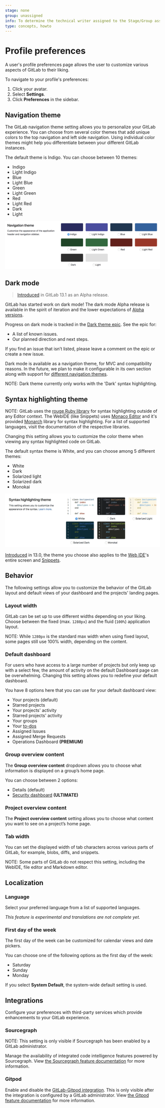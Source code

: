 ```yaml
---
stage: none
group: unassigned
info: To determine the technical writer assigned to the Stage/Group associated with this page, see https://about.gitlab.com/handbook/engineering/ux/technical-writing/#assignments
type: concepts, howto
---
```


# Profile preferences

A user's profile preferences page allows the user to customize various aspects
of GitLab to their liking.

To navigate to your profile's preferences:

1. Click your avatar.
1. Select **Settings**.
1. Click **Preferences** in the sidebar.

## Navigation theme

The GitLab navigation theme setting allows you to personalize your GitLab experience.
You can choose from several color themes that add unique colors to the top navigation
and left side navigation.
Using individual color themes might help you differentiate between your different
GitLab instances.

The default theme is Indigo. You can choose between 10 themes:

- Indigo
- Light Indigo
- Blue
- Light Blue
- Green
- Light Green
- Red
- Light Red
- Dark
- Light

![Profile preferences navigation themes](img/profil-preferences-navigation-theme.png)

## Dark mode

> [Introduced](https://gitlab.com/gitlab-org/gitlab/-/merge_requests/28252) in GitLab 13.1 as an Alpha release.

GitLab has started work on dark mode! The dark mode Alpha release is available in the
spirit of iteration and the lower expectations of
[Alpha versions](https://about.gitlab.com/handbook/product/gitlab-the-product/#alpha).

Progress on dark mode is tracked in the [Dark theme epic](https://gitlab.com/groups/gitlab-org/-/epics/2902). See the epic for:

- A list of known issues.
- Our planned direction and next steps.

If you find an issue that isn’t listed, please leave a comment on the epic or create a
new issue.

Dark mode is available as a navigation theme, for MVC and compatibility reasons. In
the future, we plan to make it configurable in its own section along with support for
[different navigation themes](https://gitlab.com/gitlab-org/gitlab/-/issues/219512).

NOTE:
Dark theme currently only works with the 'Dark' syntax highlighting.

## Syntax highlighting theme

NOTE:
GitLab uses the [rouge Ruby library](http://rouge.jneen.net/ "Rouge website")
for syntax highlighting outside of any Editor context. The WebIDE (like Snippets)
uses [Monaco Editor](https://microsoft.github.io/monaco-editor/) and it's provided [Monarch](https://microsoft.github.io/monaco-editor/monarch.html) library for
syntax highlighting. For a list of supported languages, visit the documentation of
the respective libraries.

Changing this setting allows you to customize the color theme when viewing any
syntax highlighted code on GitLab.

The default syntax theme is White, and you can choose among 5 different themes:

<!-- vale gitlab.Spelling = NO -->

- White
- Dark
- Solarized light
- Solarized dark
- Monokai

<!-- vale gitlab.Spelling = YES -->

![Profile preferences syntax highlighting themes](img/profile-preferences-syntax-themes.png)

[Introduced](https://gitlab.com/groups/gitlab-org/-/epics/2389) in 13.0, the theme
you choose also applies to the [Web IDE](../project/web_ide/index.md)'s entire screen and [Snippets](../snippets.md).

## Behavior

The following settings allow you to customize the behavior of the GitLab layout
and default views of your dashboard and the projects' landing pages.

### Layout width

GitLab can be set up to use different widths depending on your liking. Choose
between the fixed (max. `1280px`) and the fluid (`100%`) application layout.

NOTE:
While `1280px` is the standard max width when using fixed layout, some pages still use 100% width, depending on the content.

### Default dashboard

For users who have access to a large number of projects but only keep up with a
select few, the amount of activity on the default Dashboard page can be
overwhelming. Changing this setting allows you to redefine your default
dashboard.

You have 8 options here that you can use for your default dashboard view:

- Your projects (default)
- Starred projects
- Your projects' activity
- Starred projects' activity
- Your groups
- Your [to-dos](../todos.md)
- Assigned Issues
- Assigned Merge Requests
- Operations Dashboard **(PREMIUM)**

### Group overview content

The **Group overview content** dropdown allows you to choose what information is
displayed on a group’s home page.

You can choose between 2 options:

- Details (default)
- [Security dashboard](../application_security/security_dashboard/index.md) **(ULTIMATE)**

### Project overview content

The **Project overview content** setting allows you to choose what content you want to
see on a project’s home page.

### Tab width

You can set the displayed width of tab characters across various parts of
GitLab, for example, blobs, diffs, and snippets.

NOTE:
Some parts of GitLab do not respect this setting, including the WebIDE, file
editor and Markdown editor.

## Localization

### Language

Select your preferred language from a list of supported languages.

*This feature is experimental and translations are not complete yet.*

### First day of the week

The first day of the week can be customized for calendar views and date pickers.

You can choose one of the following options as the first day of the week:

- Saturday
- Sunday
- Monday

If you select **System Default**, the system-wide default setting is used.

## Integrations

Configure your preferences with third-party services which provide enhancements to your GitLab experience.

### Sourcegraph

NOTE:
This setting is only visible if Sourcegraph has been enabled by a GitLab administrator.

Manage the availability of integrated code intelligence features powered by
Sourcegraph. View [the Sourcegraph feature documentation](../../integration/sourcegraph.md#enable-sourcegraph-in-user-preferences)
for more information.

### Gitpod

Enable and disable the [GitLab-Gitpod integration](../../integration/gitpod.md). This is only
visible after the integration is configured by a GitLab administrator. View
[the Gitpod feature documentation](../../integration/gitpod.md) for more information.

<!-- ## Troubleshooting

Include any troubleshooting steps that you can foresee. If you know beforehand what issues
one might have when setting this up, or when something is changed, or on upgrading, it's
important to describe those, too. Think of things that may go wrong and include them here.
This is important to minimize requests for support, and to avoid doc comments with
questions that you know someone might ask.

Each scenario can be a third-level heading, e.g. `### Getting error message X`.
If you have none to add when creating a doc, leave this section in place
but commented out to help encourage others to add to it in the future. -->
